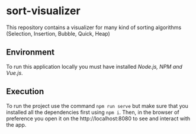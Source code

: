 # sort-visualizer
This repository contains a visualizer for many kind of sorting algorithms (Selection, Insertion, Bubble, Quick, Heap)

## Environment

To run this application locally you must have installed *Node.js, NPM and Vue.js*.

## Execution

To run the project use the command `npm run serve` but make sure that you installed all the dependencies first using `npm i`. Then, in the browser of preference you open it on the http://localhost:8080 to see and interact with the app.
